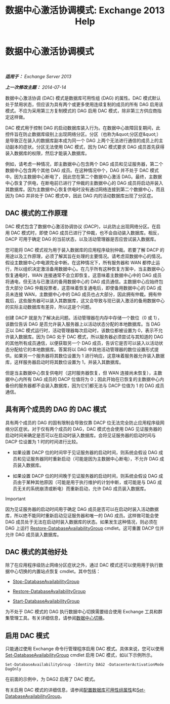 ﻿---
title: '数据中心激活协调模式: Exchange 2013 Help'
TOCTitle: 数据中心激活协调模式
ms:assetid: 57e4bf22-eeae-42a5-beb3-d68d06489592
ms:mtpsurl: https://technet.microsoft.com/zh-cn/library/Dd979790(v=EXCHG.150)
ms:contentKeyID: 50490634
ms.date: 05/21/2018
mtps_version: v=EXCHG.150
ms.translationtype: MT
---

# 数据中心激活协调模式

 

_**适用于：** Exchange Server 2013_

_**上一次修改主题：** 2014-07-14_

数据中心激活协调 (DAC) 模式是数据库可用性组 (DAG) 的属性。DAC 模式默认处于禁用状态，但应该为具有两个或更多使用连续复制的成员的所有 DAG 启用该模式。不应为采用第三方复制模式的 DAG 启用 DAC 模式，除非第三方供应商指定这样做。

DAC 模式用于控制 DAG 的启动数据库装入行为。在数据中心故障回复期间，此控件旨在防止数据库级别上出现网络分区。分区（也称为\&quot;分区症\&quot;）是导致正在装入的数据库副本成为同一个 DAG 上两个无法进行通信的成员上的主动副本的症状。分区无法使用 DAC 模式，因为 DAC 模式要求 DAG 成员首先获得装入数据库的权限，然后才能装入数据库。

例如，请考虑一种情况，即主数据中心包含两个 DAG 成员和见证服务器，第二个数据中心包含两个其他 DAG 成员。在这种情况中个，DAG 并不处于 DAC 模式中。因为主数据中心断电了，因此您在第二个数据中心激活 DAG。最终，主数据中心恢复了供电，在断电前已进行了仲裁的主数据中心的 DAG 成员将启动并装入其数据库。因为主数据中心恢复供电时没有通过网络连接到第二个数据中心，而且因为 DAG 并非处于 DAC 模式中，因此 DAG 内的活动数据库出现了分区症。

## DAC 模式的工作原理

DAC 模式包含了数据中心激活协调协议 (DACP)，以此防止出现网络分区。在启用 DAC 模式时，即使 DAG 成员已进行了仲裁，也不会自动装入数据库。相反，DACP 可用于确定 DAG 的当前状态，以及活动管理器是否应尝试装入数据库。

您可能将 DAC 模式视为用于装入数据库的应用程序级别仲裁。若要了解 DACP 的用途以及工作原理，必须了解其旨在处理的主要情况。请考虑双数据中心的情况。假设主数据中心中电源完全中断。在这种情况下，所有服务器和 WAN 都停止运行，所以组织决定激活备用数据中心。在几乎所有这种恢复方案中，当主数据中心恢复通电时，WAN 连接通常不会立即恢复。这意味着主数据中心中的 DAG 成员将通电，但无法与已激活的备用数据中心的 DAG 成员通信。主数据中心应始终包含大部分 DAG 仲裁投票者，这意味着恢复通电后，即使备用数据中心的 DAG 成员未连接 WAN，主数据中心中的 DAG 成员也占大部分，因此拥有仲裁。拥有仲裁后，这些服务器可以装入其数据库，这又会导致与现已装入激活的备用数据中心的实际主动数据库有差异，所以这是个问题。

创建 DACP 就是为了解决此问题。活动管理器在内存中存储一个数位（0 或 1），该数位告诉 DAG 是否允许装入服务器上以活动状态分配的本地数据库。当 DAG 正以 DAC 模式运行时，活动管理器每次启动时，该数位都被设置为 0，表示不允许装入数据库。因为 DAG 处于 DAC 模式，所以服务器必须尝试与其知道的 DAG 的其他所有成员通信，以便获取另一个 DAG 成员，告诉它是否可以装入以活动状态分配给它的本地数据库。答案将以 DAG 中其他活动管理器的数位设置形式提供。如果另一个服务器将其数位设置为 1 进行响应，这意味着服务器允许装入数据库，这样服务器启动时将其数位设置为 1，并装入其数据库。

但是当主数据中心恢复供电时（这时服务器恢复，但 WAN 连接尚未恢复），主数据中心内所有 DAG 成员的 DACP 位值将为 0；因此开始在已恢复的主数据中心内备份的服务器都不会装入数据库，因为它们都无法与 DACP 位值为 1 的 DAG 成员通信。

## 具有两个成员的 DAG 的 DAC 模式

具有两个成员的 DAG 的固有限制会导致仅靠 DACP 位无法完全防止应用程序级网络分区症状。对于仅有两个成员的 DAG，DAC 模式也会使用 DAG 见证服务器的启动时间来确定是否可以在启动时装入数据库。会将见证服务器的启动时间与 DACP 位设置为 1 时的时间进行比较。

  - 如果设置 DACP 位的时间早于见证服务器的启动时间，则系统会假设 DAG 成员和见证服务器同时重新启动（可能是因为主数据中心断电），不允许 DAG 成员装入数据库。

  - 如果设置 DACP 位的时间晚于见证服务器的启动时间，则系统会假设 DAG 成员由于某种其他原因（可能是用于执行维护的计划中断，或可能是与 DAG 成员无关的系统崩溃或断电）而重新启动，允许 DAG 成员装入数据库。

> [!IMPORTANT]  
> 因为见证服务器的启动时间用于确定 DAG 成员是否可以在启动时装入活动数据库，所以绝不能同时重新启动见证服务器和唯一的 DAG 成员。这样做可能会使 DAG 成员处于无法在启动时装入数据库的状态。如果发生这种情况，则必须在 DAG 上运行 <a href="https://technet.microsoft.com/zh-cn/library/dd351169(v=exchg.150)">Restore-DatabaseAvailabilityGroup</a> cmdlet。这可重置 DACP 位并允许 DAG 成员装入数据库。


## DAC 模式的其他好处

除了在应用程序级防止网络分区症状之外，通过 DAC 模式还可以使用用于执行数据中心切换的内置站点恢复 cmdlet。其中包括：

  - [Stop-DatabaseAvailabilityGroup](https://technet.microsoft.com/zh-cn/library/dd335133\(v=exchg.150\))

  - [Restore-DatabaseAvailabilityGroup](https://technet.microsoft.com/zh-cn/library/dd351169\(v=exchg.150\))

  - [Start-DatabaseAvailabilityGroup](https://technet.microsoft.com/zh-cn/library/dd335076\(v=exchg.150\))

为不处于 DAC 模式的 DAG 执行数据中心切换需要结合使用 Exchange 工具和群集管理工具。有关详细信息，请参阅[数据中心切换](datacenter-switchovers-exchange-2013-help.md)。

## 启用 DAC 模式

只能通过使用 Exchange 命令行管理程序启用 DAC 模式。具体来说，您可以使用 [Set-DatabaseAvailabilityGroup](https://technet.microsoft.com/zh-cn/library/dd297934\(v=exchg.150\)) cmdlet 启用 DAC 模式，如以下示例所示。

    Set-DatabaseAvailabilityGroup -Identity DAG2 -DatacenterActivationMode DagOnly

在前面的示例中，为 DAG2 启用了 DAC 模式。

有关启用 DAC 模式的详细信息，请参阅[配置数据库可用性组属性](configure-database-availability-group-properties-exchange-2013-help.md)和[Set-DatabaseAvailabilityGroup](https://technet.microsoft.com/zh-cn/library/dd297934\(v=exchg.150\))。

